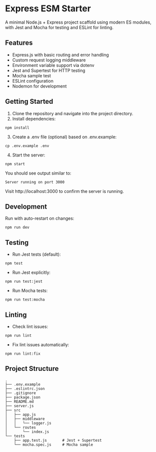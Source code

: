 # Express ESM Starter

A minimal Node.js + Express project scaffold using modern ES modules, with Jest and Mocha for testing and ESLint for linting.

## Features
- Express.js with basic routing and error handling
- Custom request logging middleware
- Environment variable support via dotenv
- Jest and Supertest for HTTP testing
- Mocha sample test
- ESLint configuration
- Nodemon for development

## Getting Started

1. Clone the repository and navigate into the project directory.
2. Install dependencies:

```
npm install
```

3. Create a .env file (optional) based on .env.example:

```
cp .env.example .env
```

4. Start the server:

```
npm start
```

You should see output similar to:

```
Server running on port 3000
```

Visit http://localhost:3000 to confirm the server is running.

## Development

Run with auto-restart on changes:

```
npm run dev
```

## Testing

- Run Jest tests (default):
```
npm test
```

- Run Jest explicitly:
```
npm run test:jest
```

- Run Mocha tests:
```
npm run test:mocha
```

## Linting

- Check lint issues:
```
npm run lint
```

- Fix lint issues automatically:
```
npm run lint:fix
```

## Project Structure

```
.
├── .env.example
├── .eslintrc.json
├── .gitignore
├── package.json
├── README.md
├── server.js
├── src
│   ├── app.js
│   ├── middleware
│   │   └── logger.js
│   └── routes
│       └── index.js
└── tests
    ├── app.test.js       # Jest + Supertest
    └── mocha.spec.js     # Mocha sample
```
